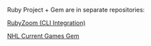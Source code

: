 Ruby Project + Gem are in separate repositories:

[RubyZoom (CLI Integration)](https://github.com/schlaBAM/RubyZoom)

[NHL Current Games Gem](https://github.com/schlaBAM/NHLGamesGem)
